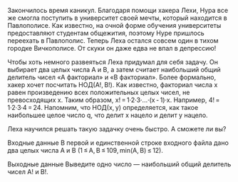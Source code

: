 ﻿Закончилось время каникул. Благодаря помощи хакера Лехи, Нура все же смогла поступить в университет своей мечты, который находится в Павлополисе. Как известно, на очной форме обучения университеты предоставляют студентам общежития, поэтому Нуре пришлось переехать в Павлополис. Теперь Леха остался совсем один в тихом городке Вичкополисе. От скуки он даже едва не впал в депрессию!

Чтобы хоть немного развеяться Леха придумал для себя задачу. Он выбирает два целых числа A и B, а затем считает наибольший общий делитель чисел «A факториал» и «B факториал». Более формально, хакер хочет посчитать НОД(A!, B!). Как известно, факториал числа x равен произведению всех положительных целых чисел, не превосходящих x. Таким образом, x! = 1·2·3·...·(x - 1)·x. Например, 4! = 1·2·3·4 = 24. Напомним, что НОД(x, y) определяется, как такое наибольшее целое число q, что делит x нацело и делит y нацело.

Леха научился решать такую задачку очень быстро. А сможете ли вы?

Входные данные
В первой и единственной строке входного файла дано два целых числа A и B (1 ≤ A, B ≤ 109, min(A, B) ≤ 12).

Выходные данные
Выведите одно число — наибольший общий делитель чисел A! и B!.